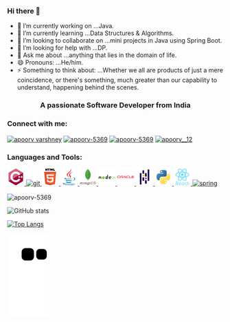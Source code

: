 ### Hi there 👋
- 🔭 I’m currently working on ...Java.
- 🌱 I’m currently learning ...Data Structures & Algorithms.
- 👯 I’m looking to collaborate on ...mini projects in Java using Spring Boot.
- 🤔 I’m looking for help with ...DP.
- 💬 Ask me about ...anything that lies in the domain of life. 
- 😄 Pronouns: ...He/him.
- ⚡ Something to think about: ...Whether we all are products of just a mere coincidence, or there's something, much greater than our capability to understand, happening behind the scenes.

<h3 align="center">A passionate Software Developer from India</h3>

<h3 align="left">Connect with me:</h3>
<p align="left">
<a href="https://linkedin.com/in/apoorv-varshney-100643190/" target="blank"><img align="center" src="https://raw.githubusercontent.com/rahuldkjain/github-profile-readme-generator/master/src/images/icons/Social/linked-in-alt.svg" alt="apoorv varshney" height="30" width="40" /></a>
<a href="https://www.codechef.com/users/apoorv5369" target="blank"><img align="center" src="https://cdn.jsdelivr.net/npm/simple-icons@3.1.0/icons/codechef.svg" alt="apoorv-5369" height="30" width="40" /></a>
<a href="https://www.leetcode.com/apoorv-5369" target="blank"><img align="center" src="https://raw.githubusercontent.com/rahuldkjain/github-profile-readme-generator/master/src/images/icons/Social/leet-code.svg" alt="apoorv-5369" height="30" width="40" /></a>
 <a href="https://instagram.com/apoorv__12" target="blank"><img align="center" src="https://raw.githubusercontent.com/rahuldkjain/github-profile-readme-generator/master/src/images/icons/Social/instagram.svg" alt="apoorv__12" height="30" width="40" /></a>
</p>


<h3 align="left">Languages and Tools:</h3>
<p align="left"> <a href="https://www.w3schools.com/cpp/" target="_blank" rel="noreferrer"> <img src="https://raw.githubusercontent.com/devicons/devicon/master/icons/cplusplus/cplusplus-original.svg" alt="cplusplus" width="40" height="40"/> </a> <a href="https://git-scm.com/" target="_blank" rel="noreferrer"> <img src="https://www.vectorlogo.zone/logos/git-scm/git-scm-icon.svg" alt="git" width="40" height="40"/> </a> <a href="https://www.w3.org/html/" target="_blank" rel="noreferrer"> <img src="https://raw.githubusercontent.com/devicons/devicon/master/icons/html5/html5-original-wordmark.svg" alt="html5" width="40" height="40"/> </a> <a href="https://www.java.com" target="_blank" rel="noreferrer"> <img src="https://raw.githubusercontent.com/devicons/devicon/master/icons/java/java-original.svg" alt="java" width="40" height="40"/> </a> <a href="https://www.mongodb.com/" target="_blank" rel="noreferrer"> <img src="https://raw.githubusercontent.com/devicons/devicon/master/icons/mongodb/mongodb-original-wordmark.svg" alt="mongodb" width="40" height="40"/> </a> <a href="https://nodejs.org" target="_blank" rel="noreferrer"> <img src="https://raw.githubusercontent.com/devicons/devicon/master/icons/nodejs/nodejs-original-wordmark.svg" alt="nodejs" width="40" height="40"/> </a> <a href="https://www.oracle.com/" target="_blank" rel="noreferrer"> <img src="https://raw.githubusercontent.com/devicons/devicon/master/icons/oracle/oracle-original.svg" alt="oracle" width="40" height="40"/> </a> <a href="https://pandas.pydata.org/" target="_blank" rel="noreferrer"> <img src="https://raw.githubusercontent.com/devicons/devicon/2ae2a900d2f041da66e950e4d48052658d850630/icons/pandas/pandas-original.svg" alt="pandas" width="40" height="40"/> </a> <a href="https://www.python.org" target="_blank" rel="noreferrer"> <img src="https://raw.githubusercontent.com/devicons/devicon/master/icons/python/python-original.svg" alt="python" width="40" height="40"/> </a> <a href="https://reactjs.org/" target="_blank" rel="noreferrer"> <img src="https://raw.githubusercontent.com/devicons/devicon/master/icons/react/react-original-wordmark.svg" alt="react" width="40" height="40"/> </a> <a href="https://spring.io/" target="_blank" rel="noreferrer"> <img src="https://www.vectorlogo.zone/logos/springio/springio-icon.svg" alt="spring" width="40" height="40"/> </a> </p>


<p><img align="center" src="https://github-readme-streak-stats.herokuapp.com/?user=apoorv-5369&" alt="apoorv-5369" /></p>



![GitHub stats](https://github-readme-stats.vercel.app/api?username=apoorv-5369&show_icons=true&theme=tokyonight)

[![Top Langs](https://github-readme-stats.vercel.app/api/top-langs/?username=apoorv-5369&layout=compact&theme=radical)](https://github.com/anuraghazra/github-readme-stats)

![Snake](https://github.com/apoorv-5369/apoorv-5369/blob/output/github-contribution-grid-snake.svg)

